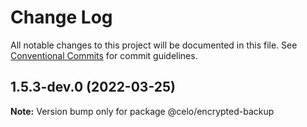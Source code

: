 # Change Log

All notable changes to this project will be documented in this file.
See [Conventional Commits](https://conventionalcommits.org) for commit guidelines.

## 1.5.3-dev.0 (2022-03-25)

**Note:** Version bump only for package @celo/encrypted-backup
